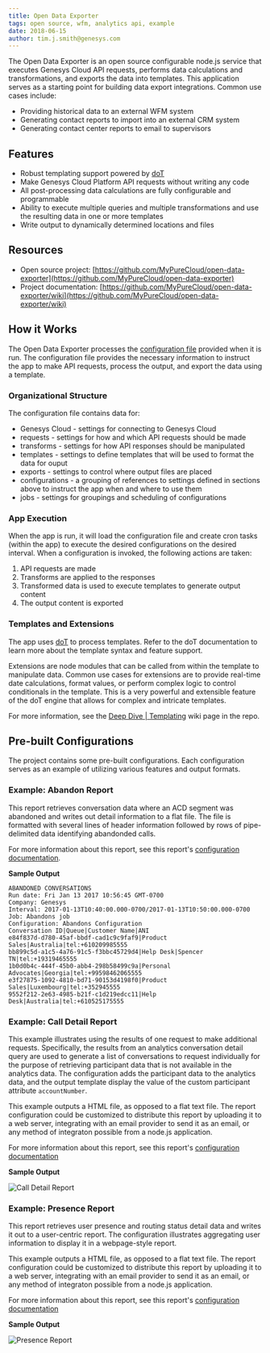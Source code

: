 ```yaml
---
title: Open Data Exporter
tags: open source, wfm, analytics api, example
date: 2018-06-15
author: tim.j.smith@genesys.com
---
```


The Open Data Exporter is an open source configurable node.js service that executes Genesys Cloud API requests, performs data calculations and transformations, and exports the data into templates. This application serves as a starting point for building data export integrations. Common use cases include:

* Providing historical data to an external WFM system
* Generating contact reports to import into an external CRM system
* Generating contact center reports to email to supervisors


## Features


* Robust templating support powered by [doT](http://olado.github.io/doT/)
* Make Genesys Cloud Platform API requests without writing any code
* All post-processing data calculations are fully configurable and programmable
* Ability to execute multiple queries and multiple transformations and use the resulting data in one or more templates
* Write output to dynamically determined locations and files


## Resources

* Open source project: [https://github.com/MyPureCloud/open-data-exporter](https://github.com/MyPureCloud/open-data-exporter)
* Project documentation: [https://github.com/MyPureCloud/open-data-exporter/wiki](https://github.com/MyPureCloud/open-data-exporter/wiki)


## How it Works

The Open Data Exporter processes the [configuration file](https://github.com/MyPureCloud/open-data-exporter/wiki/Configuration-Files) provided when it is run. The configuration file provides the necessary information to instruct the app to make API requests, process the output, and export the data using a template.


### Organizational Structure

The configuration file contains data for:

* Genesys Cloud - settings for connecting to Genesys Cloud
* requests - settings for how and which API requests should be made
* transforms - settings for how API responses should be manipulated
* templates - settings to define templates that will be used to format the data for ouput
* exports - settings to control where output files are placed
* configurations - a grouping of references to settings defined in sections above to instruct the app when and where to use them
* jobs - settings for groupings and scheduling of configurations


### App Execution

When the app is run, it will load the configuration file and create cron tasks (within the app) to execute the desired configurations on the desired interval. When a configuration is invoked, the following actions are taken:

1. API requests are made
2. Transforms are applied to the responses
3. Transformed data is used to execute templates to generate output content
4. The output content is exported


### Templates and Extensions

The app uses [doT](http://olado.github.io/doT/) to process templates. Refer to the doT documentation to learn more about the template syntax and feature support.

Extensions are node modules that can be called from within the template to manipulate data. Common use cases for extensions are to provide real-time date calculations, format values, or perform complex logic to control conditionals in the template. This is a very powerful and extensible feature of the doT engine that allows for complex and intricate templates. 

For more information, see the [Deep Dive | Templating](https://github.com/MyPureCloud/open-data-exporter/wiki/Deep-Dive-%7C-Templating) wiki page in the repo.



## Pre-built Configurations

The project contains some pre-built configurations. Each configuration serves as an example of utilizing various features and output formats.


### Example: Abandon Report

This report retrieves conversation data where an ACD segment was abandoned and writes out detail information to a flat file. The file is formatted with several lines of header information followed by rows of pipe-delimited data identifying abandonded calls. 

For more information about this report, see this report's [configuration documentation](https://github.com/MyPureCloud/open-data-exporter/wiki/Example-%7C-Abandon-Report).

**Sample Output**

~~~
ABANDONED CONVERSATIONS
Run date: Fri Jan 13 2017 10:56:45 GMT-0700
Company: Genesys
Interval: 2017-01-13T10:40:00.000-0700/2017-01-13T10:50:00.000-0700
Job: Abandons job
Configuration: Abandons Configuration
Conversation ID|Queue|Customer Name|ANI
e84f837d-d780-45af-bbdf-cad1c9c9faf9|Product Sales|Australia|tel:+610209985555
bb899c5d-a1c5-4a76-91c5-f3bbc45729d4|Help Desk|Spencer TN|tel:+19319465555
1b0d0b4c-444f-45b0-abb4-298b58499c9a|Personal Advocates|Georgia|tel:+99598462065555
e3f27875-1092-4810-bd71-90153d4198f0|Product Sales|Luxembourg|tel:+352945555
9552f212-2e63-4985-b21f-c1d219edcc11|Help Desk|Australia|tel:+610525175555
~~~


### Example: Call Detail Report

This example illustrates using the results of one request to make additional requests. Specifically, the results from an analytics conversation detail query are used to generate a list of conversations to request individually for the purpose of retrieving participant data that is not available in the analytics data. The configuration adds the participant data to the analytics data, and the output template display the value of the custom participant attribute `accountNumber`.

This example outputs a HTML file, as opposed to a flat text file. The report configuration could be customized to distribute this report by uploading it to a web server, integrating with an email provider to send it as an email, or any method of integraton possible from a node.js application.

For more information about this report, see this report's [configuration documentation](https://github.com/MyPureCloud/open-data-exporter/wiki/Example-%7C-Call-Detail-Report)

**Sample Output**

![Call Detail Report](cdr.png)


### Example: Presence Report

This report retrieves user presence and routing status detail data and writes it out to a user-centric report. The configuration illustrates aggregating user information to display it in a webpage-style report.

This example outputs a HTML file, as opposed to a flat text file. The report configuration could be customized to distribute this report by uploading it to a web server, integrating with an email provider to send it as an email, or any method of integraton possible from a node.js application. 

For more information about this report, see this report's [configuration documentation](https://github.com/MyPureCloud/open-data-exporter/wiki/Example-%7C-Presence-Report)

**Sample Output**

![Presence Report](presence_report.png)




